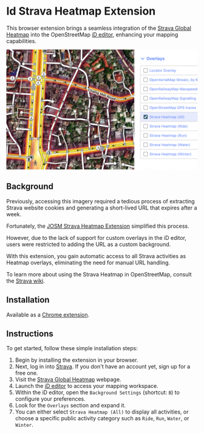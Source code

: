 # Id Strava Heatmap Extension

This browser extension brings a seamless integration of the [Strava Global Heatmap](https://www.strava.com/heatmap) into the OpenStreetMap [iD editor](https://www.openstreetmap.org/edit?editor=id), enhancing your mapping capabilities.

![Strava Heatmap Overlays](./images/screenshot2.png)

## Background

Previously, accessing this imagery required a tedious process of extracting Strava website cookies and generating a short-lived URL that expires after a week.

Fortunately, the [JOSM Strava Heatmap Extension](https://github.com/zekefarwell/josm-strava-heatmap) simplified this process.

However, due to the lack of support for custom overlays in the iD editor, users were restricted to adding the URL as a custom background.

With this extension, you gain automatic access to all Strava activities as Heatmap overlays, eliminating the need for manual URL handling.

To learn more about using the Strava Heatmap in OpenStreetMap, consult the [Strava wiki](https://wiki.openstreetmap.org/wiki/Strava).

## Installation

Available as a [Chrome extension](https://chrome.google.com/webstore/detail/eglbcifjafncknmpmnelckombmgddlco). 

## Instructions

To get started, follow these simple installation steps:

1. Begin by installing the extension in your browser.
2. Next, log in into [Strava](https://www.strava.com/login). If you don't have an account yet, sign up for a free one.
3. Visit the [Strava Global Heatmap](https://www.strava.com/heatmap) webpage. 
4. Launch the [iD editor](https://www.openstreetmap.org/edit?editor=id) to access your mapping workspace.
5. Within the iD editor, open the `Background Settings` (shortcut: `B`) to configure your preferences.
6. Look for the `Overlays` section and expand it.
7. You can either select `Strava Heatmap (All)` to display all activities, or choose a specific public activity category such as `Ride`, `Run`, `Water`, or `Winter`.
